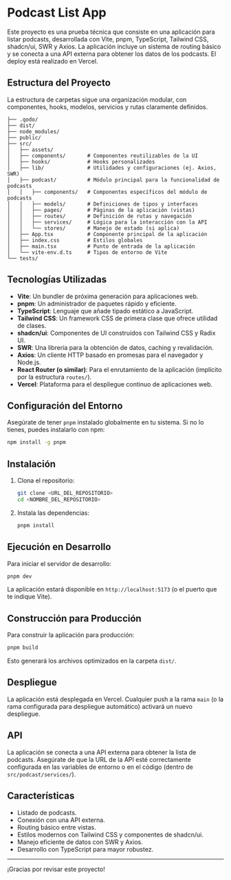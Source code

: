 # Podcast List App

Este proyecto es una prueba técnica que consiste en una aplicación para listar podcasts, desarrollada con Vite, pnpm, TypeScript, Tailwind CSS, shadcn/ui, SWR y Axios. La aplicación incluye un sistema de routing básico y se conecta a una API externa para obtener los datos de los podcasts. El deploy está realizado en Vercel.

## Estructura del Proyecto

La estructura de carpetas sigue una organización modular, con componentes, hooks, modelos, servicios y rutas claramente definidos.

```
├── .qodo/
├── dist/
├── node_modules/
├── public/
├── src/
│   ├── assets/
│   ├── components/       # Componentes reutilizables de la UI
│   ├── hooks/            # Hooks personalizados
│   ├── lib/              # Utilidades y configuraciones (ej. Axios, SWR)
│   ├── podcast/          # Módulo principal para la funcionalidad de podcasts
│   │   ├── components/   # Componentes específicos del módulo de podcasts
│   │   ├── models/       # Definiciones de tipos y interfaces
│   │   ├── pages/        # Páginas de la aplicación (vistas)
│   │   ├── routes/       # Definición de rutas y navegación
│   │   ├── services/     # Lógica para la interacción con la API
│   │   └── stores/       # Manejo de estado (si aplica)
│   ├── App.tsx           # Componente principal de la aplicación
│   ├── index.css         # Estilos globales
│   ├── main.tsx          # Punto de entrada de la aplicación
│   └── vite-env.d.ts     # Tipos de entorno de Vite
└── tests/
```

## Tecnologías Utilizadas

* **Vite**: Un bundler de próxima generación para aplicaciones web.
* **pnpm**: Un administrador de paquetes rápido y eficiente.
* **TypeScript**: Lenguaje que añade tipado estático a JavaScript.
* **Tailwind CSS**: Un framework CSS de primera clase que ofrece utilidad de clases.
* **shadcn/ui**: Componentes de UI construidos con Tailwind CSS y Radix UI.
* **SWR**: Una librería para la obtención de datos, caching y revalidación.
* **Axios**: Un cliente HTTP basado en promesas para el navegador y Node.js.
* **React Router (o similar)**: Para el enrutamiento de la aplicación (implícito por la estructura `routes/`).
* **Vercel**: Plataforma para el despliegue continuo de aplicaciones web.

## Configuración del Entorno

Asegúrate de tener `pnpm` instalado globalmente en tu sistema. Si no lo tienes, puedes instalarlo con npm:

```bash
npm install -g pnpm
```

## Instalación

1.  Clona el repositorio:
    ```bash
    git clone <URL_DEL_REPOSITORIO>
    cd <NOMBRE_DEL_REPOSITORIO>
    ```
2.  Instala las dependencias:
    ```bash
    pnpm install
    ```

## Ejecución en Desarrollo

Para iniciar el servidor de desarrollo:

```bash
pnpm dev
```

La aplicación estará disponible en `http://localhost:5173` (o el puerto que te indique Vite).

## Construcción para Producción

Para construir la aplicación para producción:

```bash
pnpm build
```

Esto generará los archivos optimizados en la carpeta `dist/`.

## Despliegue

La aplicación está desplegada en Vercel. Cualquier push a la rama `main` (o la rama configurada para despliegue automático) activará un nuevo despliegue.

## API

La aplicación se conecta a una API externa para obtener la lista de podcasts. Asegúrate de que la URL de la API esté correctamente configurada en las variables de entorno o en el código (dentro de `src/podcast/services/`).

## Características

* Listado de podcasts.
* Conexión con una API externa.
* Routing básico entre vistas.
* Estilos modernos con Tailwind CSS y componentes de shadcn/ui.
* Manejo eficiente de datos con SWR y Axios.
* Desarrollo con TypeScript para mayor robustez.

---

¡Gracias por revisar este proyecto!
